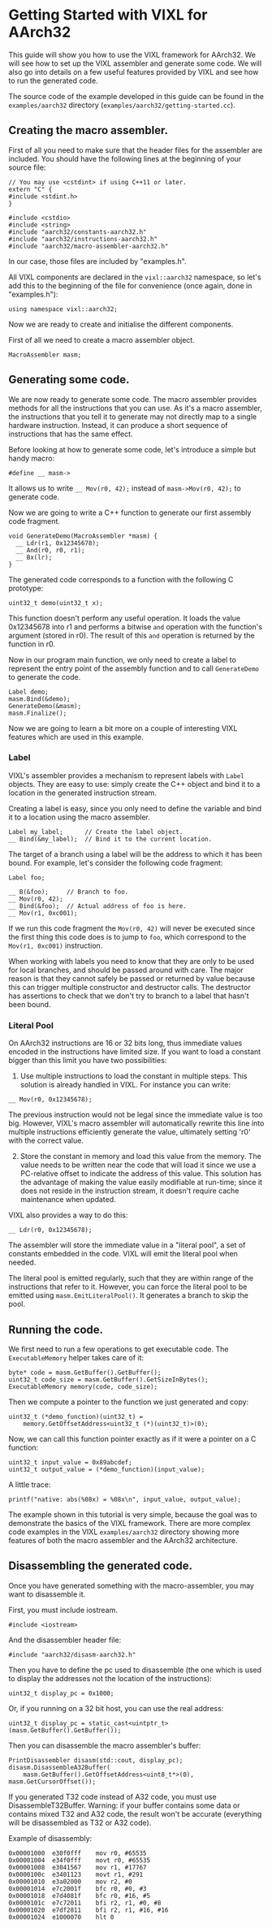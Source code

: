 Getting Started with VIXL for AArch32
=====================================


This guide will show you how to use the VIXL framework for AArch32. We will see
how to set up the VIXL assembler and generate some code. We will also go into
details on a few useful features provided by VIXL and see how to run the
generated code.

The source code of the example developed in this guide can be found in the
`examples/aarch32` directory (`examples/aarch32/getting-started.cc`).


Creating the macro assembler.
-----------------------------

First of all you need to make sure that the header files for the assembler are
included. You should have the following lines at the beginning of your source
file:

    // You may use <cstdint> if using C++11 or later.
    extern "C" {
    #include <stdint.h>
    }

    #include <cstdio>
    #include <string>
    #include "aarch32/constants-aarch32.h"
    #include "aarch32/instructions-aarch32.h"
    #include "aarch32/macro-assembler-aarch32.h"

In our case, those files are included by "examples.h".

All VIXL components are declared in the `vixl::aarch32` namespace, so let's add
this to the beginning of the file for convenience (once again, done in
"examples.h"):

    using namespace vixl::aarch32;

Now we are ready to create and initialise the different components.

First of all we need to create a macro assembler object.

    MacroAssembler masm;


Generating some code.
---------------------

We are now ready to generate some code. The macro assembler provides methods
for all the instructions that you can use. As it's a macro assembler,
the instructions that you tell it to generate may not directly map to a single
hardware instruction. Instead, it can produce a short sequence of instructions
that has the same effect.

Before looking at how to generate some code, let's introduce a simple but handy
macro:

    #define __ masm->

It allows us to write `__ Mov(r0, 42);` instead of `masm->Mov(r0, 42);` to
generate code.

Now we are going to write a C++ function to generate our first assembly
code fragment.

    void GenerateDemo(MacroAssembler *masm) {
      __ Ldr(r1, 0x12345678);
      __ And(r0, r0, r1);
      __ Bx(lr);
    }

The generated code corresponds to a function with the following C prototype:

    uint32_t demo(uint32_t x);

This function doesn't perform any useful operation. It loads the value
0x12345678 into r1 and performs a bitwise `and` operation with
the function's argument (stored in r0). The result of this `and` operation
is returned by the function in r0.

Now in our program main function, we only need to create a label to represent
the entry point of the assembly function and to call `GenerateDemo` to
generate the code.

    Label demo;
    masm.Bind(&demo);
    GenerateDemo(&masm);
    masm.Finalize();

Now we are going to learn a bit more on a couple of interesting VIXL features
which are used in this example.

### Label

VIXL's assembler provides a mechanism to represent labels with `Label` objects.
They are easy to use: simply create the C++ object and bind it to a location in
the generated instruction stream.

Creating a label is easy, since you only need to define the variable and bind it
to a location using the macro assembler.

    Label my_label;      // Create the label object.
    __ Bind(&my_label);  // Bind it to the current location.

The target of a branch using a label will be the address to which it has been
bound. For example, let's consider the following code fragment:

    Label foo;

    __ B(&foo);     // Branch to foo.
    __ Mov(r0, 42);
    __ Bind(&foo);  // Actual address of foo is here.
    __ Mov(r1, 0xc001);

If we run this code fragment the `Mov(r0, 42)` will never be executed since
the first thing this code does is to jump to `foo`, which correspond to the
`Mov(r1, 0xc001)` instruction.

When working with labels you need to know that they are only to be used for
local branches, and should be passed around with care. The major reason is
that they cannot safely be passed or returned by value because this can trigger
multiple constructor and destructor calls. The destructor has assertions
to check that we don't try to branch to a label that hasn't been bound.


### Literal Pool

On AArch32 instructions are 16 or 32 bits long, thus immediate values encoded in
the instructions have limited size. If you want to load a constant bigger than
this limit you have two possibilities:

1. Use multiple instructions to load the constant in multiple steps. This
  solution is already handled in VIXL. For instance you can write:

  `__ Mov(r0, 0x12345678);`

  The previous instruction would not be legal since the immediate value is too
  big. However, VIXL's macro assembler will automatically rewrite this line into
  multiple instructions efficiently generate the value, ultimately setting 'r0'
  with the correct value.


2. Store the constant in memory and load this value from the memory. The value
  needs to be written near the code that will load it since we use a PC-relative
  offset to indicate the address of this value. This solution has the advantage
  of making the value easily modifiable at run-time; since it does not reside
  in the instruction stream, it doesn't require cache maintenance when updated.

  VIXL also provides a way to do this:

  `__ Ldr(r0, 0x12345678);`

  The assembler will store the immediate value in a "literal pool", a set of
  constants embedded in the code. VIXL will emit the literal pool when needed.

  The literal pool is emitted regularly, such that they are within range of the
  instructions that refer to it. However, you can force the literal pool to be
  emitted using `masm.EmitLiteralPool()`. It generates a branch to skip the
  pool.


Running the code.
-----------------

We first need to run a few operations to get executable code. The
`ExecutableMemory` helper takes care of it:

    byte* code = masm.GetBuffer().GetBuffer();
    uint32_t code_size = masm.GetBuffer().GetSizeInBytes();
    ExecutableMemory memory(code, code_size);

Then we compute a pointer to the function we just generated and copy:

    uint32_t (*demo_function)(uint32_t) =
        memory.GetOffsetAddress<uint32_t (*)(uint32_t)>(0);

Now, we can call this function pointer exactly as if it were a pointer on a C
function:

    uint32_t input_value = 0x89abcdef;
    uint32_t output_value = (*demo_function)(input_value);

A little trace:

    printf("native: abs(%08x) = %08x\n", input_value, output_value);


The example shown in this tutorial is very simple, because the goal was to
demonstrate the basics of the VIXL framework. There are more complex code
examples in the VIXL `examples/aarch32` directory showing more features of both the
macro assembler and the AArch32 architecture.

Disassembling the generated code.
---------------------------------

Once you have generated something with the macro-assembler, you may want to
disassemble it.

First, you must include iostream.

    #include <iostream>

And the disassembler header file:

    #include "aarch32/disasm-aarch32.h"

Then you have to define the pc used to disassemble (the one which is used to
display the addresses not the location of the instructions):

    uint32_t display_pc = 0x1000;

Or, if you running on a 32 bit host, you can use the real address:

    uint32_t display_pc = static_cast<uintptr_t>(masm.GetBuffer().GetBuffer());

Then you can disassemble the macro assembler's buffer:

    PrintDisassembler disasm(std::cout, display_pc);
    disasm.DisassembleA32Buffer(
        masm.GetBuffer().GetOffsetAddress<uint8_t*>(0), masm.GetCursorOffset());

If you generated T32 code instead of A32 code, you must use
DisassembleT32Buffer. Warning: if your buffer contains some data or contains
mixed T32 and A32 code, the result won't be accurate (everything will be
disassembled as T32 or A32 code).

Example of disassembly:

    0x00001000  e30f0fff	mov r0, #65535
    0x00001004  e34f0fff	movt r0, #65535
    0x00001008  e3041567	mov r1, #17767
    0x0000100c  e3401123	movt r1, #291
    0x00001010  e3a02000	mov r2, #0
    0x00001014  e7c2001f	bfc r0, #0, #3
    0x00001018  e7d4081f	bfc r0, #16, #5
    0x0000101c  e7c72011	bfi r2, r1, #0, #8
    0x00001020  e7df2811	bfi r2, r1, #16, #16
    0x00001024  e1000070	hlt 0
